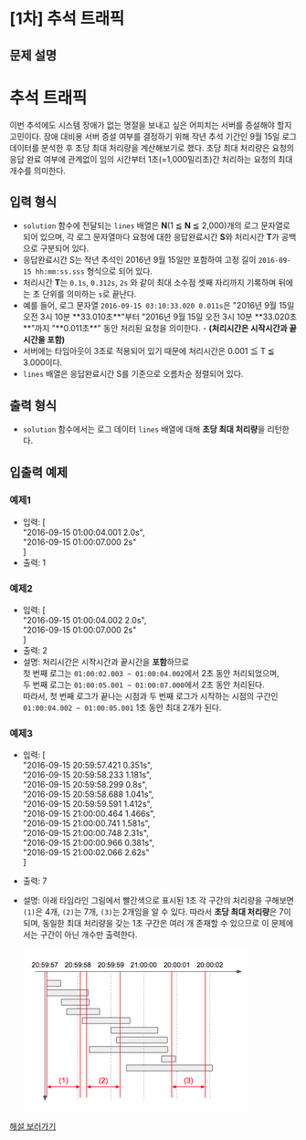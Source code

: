 # [1차] 추석 트래픽

## 문제 설명

# 추석 트래픽

이번 추석에도 시스템 장애가 없는 명절을 보내고 싶은 어피치는 서버를 증설해야 할지 고민이다. 장애 대비용 서버 증설 여부를 결정하기 위해 작년 추석 기간인 9월 15일 로그 데이터를 분석한 후 초당 최대 처리량을 계산해보기로 했다. 초당 최대 처리량은 요청의 응답 완료 여부에 관계없이 임의 시간부터 1초(=1,000밀리초)간 처리하는 요청의 최대 개수를 의미한다.

## 입력 형식

- `solution` 함수에 전달되는 `lines` 배열은 **N**(1 ≦ **N** ≦ 2,000)개의 로그 문자열로 되어 있으며, 각 로그 문자열마다 요청에 대한 응답완료시간 **S**와 처리시간 **T**가 공백으로 구분되어 있다.
- 응답완료시간 S는 작년 추석인 2016년 9월 15일만 포함하여 고정 길이 `2016-09-15 hh:mm:ss.sss` 형식으로 되어 있다.
- 처리시간 **T**는 `0.1s`, `0.312s`, `2s` 와 같이 최대 소수점 셋째 자리까지 기록하며 뒤에는 초 단위를 의미하는 `s`로 끝난다.
- 예를 들어, 로그 문자열 `2016-09-15 03:10:33.020 0.011s`은 "2016년 9월 15일 오전 3시 10분 \*\*33.010초\*\*"부터 "2016년 9월 15일 오전 3시 10분 \*\*33.020초\*\*"까지 "\*\*0.011초\*\*" 동안 처리된 요청을 의미한다. - **(처리시간은 시작시간과 끝시간을 포함)**
- 서버에는 타임아웃이 3초로 적용되어 있기 때문에 처리시간은 0.001 ≦ T ≦ 3.000이다.
- `lines` 배열은 응답완료시간 S를 기준으로 오름차순 정렬되어 있다.

## 출력 형식

- `solution` 함수에서는 로그 데이터 `lines` 배열에 대해 **초당 최대 처리량**을 리턴한다.

## 입출력 예제

### 예제1

- 입력: [  
    "2016-09-15 01:00:04.001 2.0s",  
    "2016-09-15 01:00:07.000 2s"  
  ]
- 출력: 1

### 예제2

- 입력: [  
    "2016-09-15 01:00:04.002 2.0s",  
    "2016-09-15 01:00:07.000 2s"  
  ]
- 출력: 2
- 설명: 처리시간은 시작시간과 끝시간을 **포함**하므로  
  첫 번째 로그는 `01:00:02.003 ~ 01:00:04.002`에서 2초 동안 처리되었으며,  
  두 번째 로그는 `01:00:05.001 ~ 01:00:07.000`에서 2초 동안 처리된다.  
  따라서, 첫 번째 로그가 끝나는 시점과 두 번째 로그가 시작하는 시점의 구간인 `01:00:04.002 ~ 01:00:05.001` 1초 동안 최대 2개가 된다.

### 예제3

- 입력: [  
    "2016-09-15 20:59:57.421 0.351s",  
    "2016-09-15 20:59:58.233 1.181s",  
    "2016-09-15 20:59:58.299 0.8s",  
    "2016-09-15 20:59:58.688 1.041s",  
    "2016-09-15 20:59:59.591 1.412s",  
    "2016-09-15 21:00:00.464 1.466s",  
    "2016-09-15 21:00:00.741 1.581s",  
    "2016-09-15 21:00:00.748 2.31s",  
    "2016-09-15 21:00:00.966 0.381s",  
    "2016-09-15 21:00:02.066 2.62s"  
  ]
- 출력: 7
- 설명: 아래 타임라인 그림에서 빨간색으로 표시된 1초 각 구간의 처리량을 구해보면 `(1)`은 4개, `(2)`는 7개, `(3)`는 2개임을 알 수 있다. 따라서 **초당 최대 처리량**은 7이 되며, 동일한 최대 처리량을 갖는 1초 구간은 여러 개 존재할 수 있으므로 이 문제에서는 구간이 아닌 개수만 출력한다.

  ![image](./img/image.png)

[해설 보러가기](https://tech.kakao.com/2017/09/27/kakao-blind-recruitment-round-1/)
